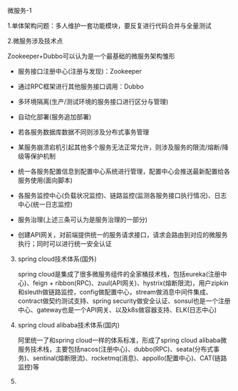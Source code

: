 微服务-1

1.单体架构问题：多人维护一套功能模块，要反复进行代码合并与全量测试



2.微服务涉及技术点

Zookeeper+Dubbo可以认为是一个最基础的微服务架构雏形

- 服务接口注册中心(注册与发现)：Zookeeper

- 通过RPC框架进行其他服务接口调用：Dubbo
- 多环境隔离(生产/测试环境的服务接口进行区分与管理)
- 自动化部署(服务追加部署)
- 若各服务数据库数据不同则涉及分布式事务管理
- 某服务崩溃宕机引起其他多个服务无法正常允许，则涉及服务的限流/熔断/降级等保护机制
- 统一各服务配置信息到配置中心系统进行管理，配置中心会推送最新配置给各服务使用(面向脚本)
- 各服务监控中心(负载状况监控)、链路监控(监测各服务接口执行情况)、日志中心(统一日志监控)
- 服务治理(上述三条可认为是服务治理的一部分)
- 创建API网关，对前端提供统一的服务请求接口，请求会路由到对应的微服务执行；同时可以进行统一安全认证

3. spring cloud技术体系(国外)

   spring cloud是集成了很多微服务组件的全家桶技术栈，包括eureka(注册中心)、feign + ribbon(RPC)、zuul(API网关)、hystrix(熔断限流)，用户zipkin和sleuth做链路监控，config做配置中心，stream做消息中间件集成、contract做契约测试支持、spring security做安全认证、sonsul也是一个注册中心、gateway也是一个API网关、以及k8s做容器支持、ELK(日志中心)

4. spring cloud alibaba技术体系(国内)

   阿里统一了和spring cloud一样的体系标准，形成了spring cloud alibaba微服务技术栈，主要包括nacos(注册中心)、dubbo(RPC)、seata(分布式事务)、sentinal(熔断限流)、rocketmq(消息)、appollo(配置中心)、CAT(链路监控)等

   

5. 